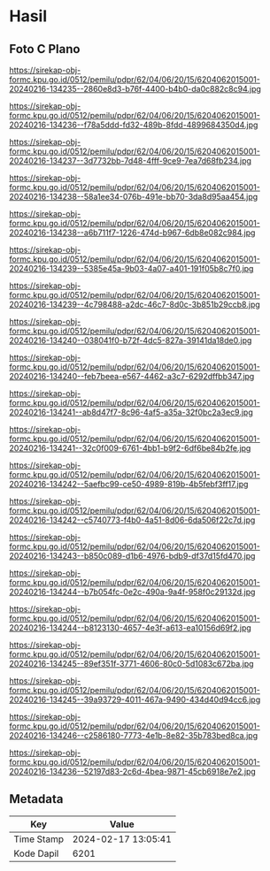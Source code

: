 # Hasil

## Foto C Plano

https://sirekap-obj-formc.kpu.go.id/0512/pemilu/pdpr/62/04/06/20/15/6204062015001-20240216-134235--2860e8d3-b76f-4400-b4b0-da0c882c8c94.jpg

https://sirekap-obj-formc.kpu.go.id/0512/pemilu/pdpr/62/04/06/20/15/6204062015001-20240216-134236--f78a5ddd-fd32-489b-8fdd-4899684350d4.jpg

https://sirekap-obj-formc.kpu.go.id/0512/pemilu/pdpr/62/04/06/20/15/6204062015001-20240216-134237--3d7732bb-7d48-4fff-9ce9-7ea7d68fb234.jpg

https://sirekap-obj-formc.kpu.go.id/0512/pemilu/pdpr/62/04/06/20/15/6204062015001-20240216-134238--58a1ee34-076b-491e-bb70-3da8d95aa454.jpg

https://sirekap-obj-formc.kpu.go.id/0512/pemilu/pdpr/62/04/06/20/15/6204062015001-20240216-134238--a6b711f7-1226-474d-b967-6db8e082c984.jpg

https://sirekap-obj-formc.kpu.go.id/0512/pemilu/pdpr/62/04/06/20/15/6204062015001-20240216-134239--5385e45a-9b03-4a07-a401-191f05b8c7f0.jpg

https://sirekap-obj-formc.kpu.go.id/0512/pemilu/pdpr/62/04/06/20/15/6204062015001-20240216-134239--4c798488-a2dc-46c7-8d0c-3b851b29ccb8.jpg

https://sirekap-obj-formc.kpu.go.id/0512/pemilu/pdpr/62/04/06/20/15/6204062015001-20240216-134240--038041f0-b72f-4dc5-827a-39141da18de0.jpg

https://sirekap-obj-formc.kpu.go.id/0512/pemilu/pdpr/62/04/06/20/15/6204062015001-20240216-134240--feb7beea-e567-4462-a3c7-6292dffbb347.jpg

https://sirekap-obj-formc.kpu.go.id/0512/pemilu/pdpr/62/04/06/20/15/6204062015001-20240216-134241--ab8d47f7-8c96-4af5-a35a-32f0bc2a3ec9.jpg

https://sirekap-obj-formc.kpu.go.id/0512/pemilu/pdpr/62/04/06/20/15/6204062015001-20240216-134241--32c0f009-6761-4bb1-b9f2-6df6be84b2fe.jpg

https://sirekap-obj-formc.kpu.go.id/0512/pemilu/pdpr/62/04/06/20/15/6204062015001-20240216-134242--5aefbc99-ce50-4989-819b-4b5febf3ff17.jpg

https://sirekap-obj-formc.kpu.go.id/0512/pemilu/pdpr/62/04/06/20/15/6204062015001-20240216-134242--c5740773-f4b0-4a51-8d06-6da506f22c7d.jpg

https://sirekap-obj-formc.kpu.go.id/0512/pemilu/pdpr/62/04/06/20/15/6204062015001-20240216-134243--b850c089-d1b6-4976-bdb9-df37d15fd470.jpg

https://sirekap-obj-formc.kpu.go.id/0512/pemilu/pdpr/62/04/06/20/15/6204062015001-20240216-134244--b7b054fc-0e2c-490a-9a4f-958f0c29132d.jpg

https://sirekap-obj-formc.kpu.go.id/0512/pemilu/pdpr/62/04/06/20/15/6204062015001-20240216-134244--b8123130-4657-4e3f-a613-ea10156d69f2.jpg

https://sirekap-obj-formc.kpu.go.id/0512/pemilu/pdpr/62/04/06/20/15/6204062015001-20240216-134245--89ef351f-3771-4606-80c0-5d1083c672ba.jpg

https://sirekap-obj-formc.kpu.go.id/0512/pemilu/pdpr/62/04/06/20/15/6204062015001-20240216-134245--39a93729-4011-467a-9490-434d40d94cc6.jpg

https://sirekap-obj-formc.kpu.go.id/0512/pemilu/pdpr/62/04/06/20/15/6204062015001-20240216-134246--c2586180-7773-4e1b-8e82-35b783bed8ca.jpg

https://sirekap-obj-formc.kpu.go.id/0512/pemilu/pdpr/62/04/06/20/15/6204062015001-20240216-134236--52197d83-2c6d-4bea-9871-45cb6918e7e2.jpg


## Metadata

| Key        | Value               |
| ---------- | ------------------- |
| Time Stamp | 2024-02-17 13:05:41 |
| Kode Dapil | 6201                |



